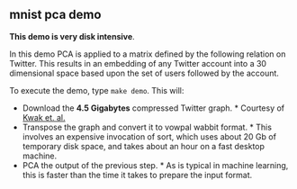 mnist pca demo
--------------

__This demo is very disk intensive__.

In this demo PCA is applied to a matrix defined by the following
relation on Twitter.  This results in an embedding of any Twitter 
account into a 30 dimensional space based upon the set of users
followed by the account.  

To execute the demo, type `make demo`.  This will:

  * Download the __4.5 Gigabytes__ compressed Twitter graph.
        * Courtesy of [Kwak et. al.](http://an.kaist.ac.kr/traces/WWW2010.html)
  * Transpose the graph and convert it to vowpal wabbit format.
        * This involves an expensive invocation of sort,
          which uses about 20 Gb of temporary disk space,
          and takes about an hour on a fast desktop machine.
  * PCA the output of the previous step.
        * As is typical in machine learning, this is faster
          than the time it takes to prepare the input format.
